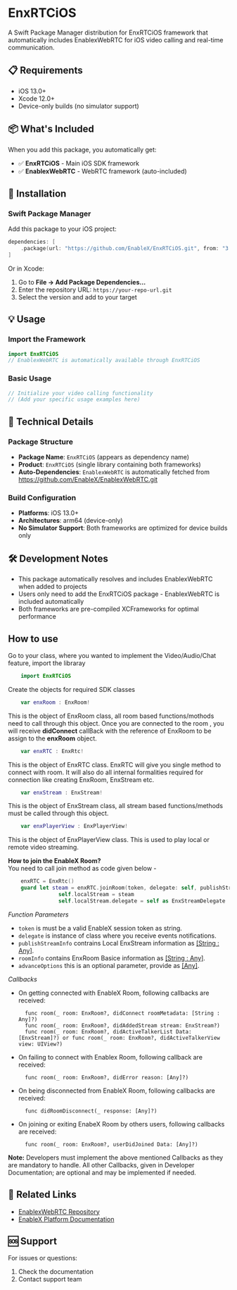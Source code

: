 # EnxRTCiOS

A Swift Package Manager distribution for EnxRTCiOS framework that automatically includes EnablexWebRTC for iOS video calling and real-time communication.

## 📋 Requirements

- iOS 13.0+
- Xcode 12.0+
- Device-only builds (no simulator support)

## 📦 What's Included

When you add this package, you automatically get:
- ✅ **EnxRTCiOS** - Main iOS SDK framework
- ✅ **EnablexWebRTC** - WebRTC framework (auto-included)

## 🚀 Installation

### Swift Package Manager

Add this package to your iOS project:

```swift
dependencies: [
    .package(url: "https://github.com/EnableX/EnxRTCiOS.git", from: "3.1.3")
]
```

Or in Xcode:
1. Go to **File → Add Package Dependencies...**
2. Enter the repository URL: `https://your-repo-url.git`
3. Select the version and add to your target

## 💡 Usage

### Import the Framework

```swift
import EnxRTCiOS
// EnablexWebRTC is automatically available through EnxRTCiOS
```

### Basic Usage

```swift
// Initialize your video calling functionality
// (Add your specific usage examples here)
```

## 🔧 Technical Details

### Package Structure
- **Package Name**: `EnxRTCiOS` (appears as dependency name)
- **Product**: `EnxRTCiOS` (single library containing both frameworks)
- **Auto-Dependencies**: `EnablexWebRTC` is automatically fetched from https://github.com/EnableX/EnablexWebRTC.git

### Build Configuration
- **Platforms**: iOS 13.0+
- **Architectures**: arm64 (device-only)
- **No Simulator Support**: Both frameworks are optimized for device builds only

## 🛠 Development Notes

- This package automatically resolves and includes EnablexWebRTC when added to projects
- Users only need to add the EnxRTCiOS package - EnablexWebRTC is included automatically
- Both frameworks are pre-compiled XCFrameworks for optimal performance

## How to use

Go to your class, where you wanted to implement the Video/Audio/Chat feature, import the libraray
```swift
    import EnxRTCiOS
```
Create the objects for required SDK classes

```swift
    var enxRoom : EnxRoom!
```
This is the object of EnxRoom class, all room based functions/mothods need to call through this object. Once you are connected to the room , you will receive **didConnect** callBack with the reference of EnxRoom to be assign to the **enxRoom** object.
```swift
    var enxRTC : EnxRtc!
```
This is the object of EnxRTC class. EnxRTC will give you single method to connect with room. It will also do all internal formalities required for connection like creating EnxRoom, EnxStream etc.

```swift
    var enxStream : EnxStream!
```
This is the object of EnxStream class, all stream based functions/methods must be called through this object.

```swift
    var enxPlayerView : EnxPlayerView!
```
This is the object of EnxPlayerView class. This is used to play local or remote video streaming.

**How to join the EnableX Room?**   
You need to call join method as code given below - 

```swift
    enxRTC = EnxRtc()
    guard let steam = enxRTC.joinRoom(token, delegate: self, publishStreamInfo: localStreamInfo, roomInfo: roomInfo , advanceOptions: nil) else{return}
                self.localStream = steam
                self.localStream.delegate = self as EnxStreamDelegate
```
*Function Parameters*

- `token` is must be a valid EnableX session token as string.
- `delegate` is instance of class where you receive events notifications.
- `publishStreamInfo` contrains Local EnxStream information as [[String : Any]](https://developer.enablex.io/docs/references/sdks/video-sdk/ios-sdk/stream-configuration/content/local-stream/).
- `roomInfo` contains EnxRoom Basice information as [[String : Any]](https://developer.enablex.io/docs/references/sdks/video-sdk/ios-sdk/room-connection/index/).
- `advanceOptions` this is an optional parameter, provide as [[Any]](https://developer.enablex.io/docs/references/sdks/video-sdk/ios-sdk/room-connection/index/).

*Callbacks* 

- On getting connected with EnableX Room, following callbacks are received:

        func room(_ room: EnxRoom?, didConnect roomMetadata: [String : Any]?)
        func room(_ room: EnxRoom?, didAddedStream stream: EnxStream?)
        func room(_ room: EnxRoom?, didActiveTalkerList Data: [EnxStream]?) or func room(_ room: EnxRoom?, didActiveTalkerView view: UIView?)

- On failing to connect with Enablex Room, following callback are received:

        func room(_ room: EnxRoom?, didError reason: [Any]?)

- On being disconnected from EnableX Room, following callbacks are received:

        func didRoomDisconnect(_ response: [Any]?)

- On joining or exiting EnabeX Room by others users, following callbacks are received:

        func room(_ room: EnxRoom?, userDidJoined Data: [Any]?)
    
**Note:** Developers must implement the above mentioned Callbacks as they are mandatory to handle. All other Callbacks, given in Developer Documentation; are optional and may be implemented if needed.


## 🔗 Related Links

- [EnablexWebRTC Repository](https://github.com/EnableX/EnablexWebRTC.git)
- [EnableX Platform Documentation](https://developer.enablex.io/docs/references/sdks/video-sdk/ios-sdk/index/)

## 🆘 Support

For issues or questions:
1. Check the documentation
2. Contact support team

